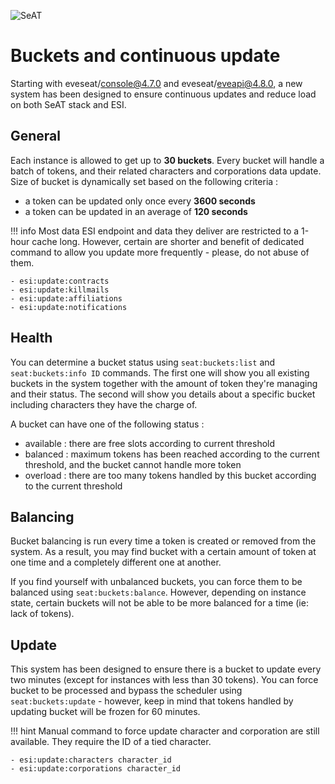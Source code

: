 ![SeAT](https://i.imgur.com/aPPOxSK.png)

# Buckets and continuous update

Starting with eveseat/console@4.7.0 and eveseat/eveapi@4.8.0, a new system has been designed to ensure continuous updates and reduce load on both SeAT stack and ESI.

## General

Each instance is allowed to get up to **30 buckets**. Every bucket will handle a batch of tokens, and their related characters and corporations data update.
Size of bucket is dynamically set based on the following criteria :
 - a token can be updated only once every **3600 seconds**
 - a token can be updated in an average of **120 seconds**

!!! info
    Most data ESI endpoint and data they deliver are restricted to a 1-hour cache long.
    However, certain are shorter and benefit of dedicated command to allow you update more frequently - please, do not abuse of them.

    - esi:update:contracts
    - esi:update:killmails
    - esi:update:affiliations
    - esi:update:notifications

## Health

You can determine a bucket status using `seat:buckets:list` and `seat:buckets:info ID` commands.
The first one will show you all existing buckets in the system together with the amount of token they're managing and their status.
The second will show you details about a specific bucket including characters they have the charge of.

A bucket can have one of the following status :
 - available : there are free slots according to current threshold
 - balanced : maximum tokens has been reached according to the current threshold, and the bucket cannot handle more token
 - overload : there are too many tokens handled by this bucket according to the current threshold

## Balancing

Bucket balancing is run every time a token is created or removed from the system.
As a result, you may find bucket with a certain amount of token at one time and a completely different one at another.

If you find yourself with unbalanced buckets, you can force them to be balanced using `seat:buckets:balance`.
However, depending on instance state, certain buckets will not be able to be more balanced for a time (ie: lack of tokens).

## Update

This system has been designed to ensure there is a bucket to update every two minutes (except for instances with less than 30 tokens).
You can force bucket to be processed and bypass the scheduler using `seat:buckets:update` - however, keep in mind that tokens handled by updating bucket will be frozen for 60 minutes.

!!! hint
    Manual command to force update character and corporation are still available. They require the ID of a tied character.

    - esi:update:characters character_id
    - esi:update:corporations character_id
